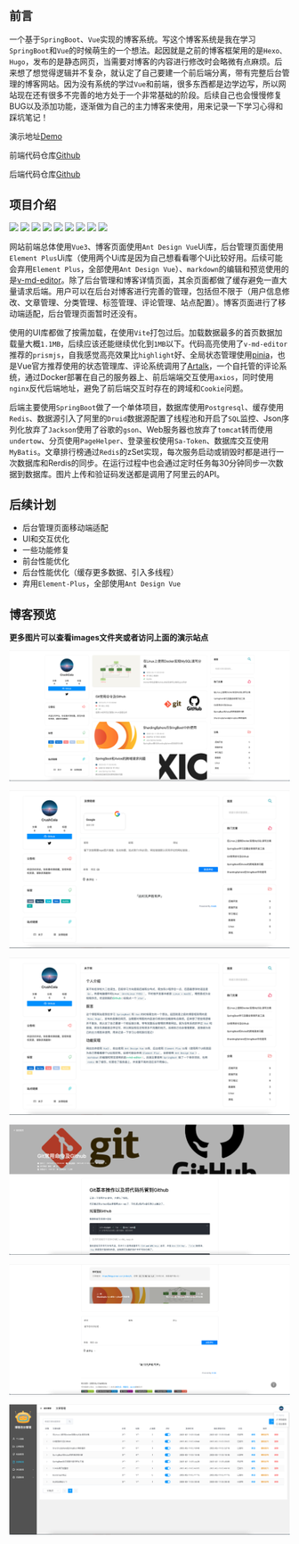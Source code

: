## 前言

一个基于`SpringBoot`、`Vue`实现的博客系统。写这个博客系统是我在学习`SpringBoot`和`Vue`的时候萌生的一个想法。起因就是之前的博客框架用的是`Hexo、Hugo`，发布的是静态网页，当需要对博客的内容进行修改时会略微有点麻烦。后来想了想觉得逻辑并不复杂，就认定了自己要建一个前后端分离，带有完整后台管理的博客网站。因为没有系统的学过`Vue`和前端，很多东西都是边学边写，所以网站现在还有很多不完善的地方处于一个非常基础的阶段。后续自己也会慢慢修复BUG以及添加功能，逐渐做为自己的主力博客来使用，用来记录一下学习心得和踩坑笔记！

演示地址[Demo](https://blog.zeroxn.com)

前端代码仓库[Github](https://github.com/wnnce/lisang_blog_vue)

后端代码仓库[Github](https://github.com/wnnce/lisang_blog_server)

## 项目介绍



<img src="https://img.shields.io/static/v1?style=appveyor&logo=Spring Boot&label=SpringBoot&message=2.7.7&color=green" /> <img src="https://img.shields.io/static/v1?style=appveyor&logo=MyBatis&label=MyBatis&message=3.0.1&color=red" /> <img src="https://img.shields.io/static/v1?style=appveyor&logo=druid&label=Druid&message=1.2.15&color=red" /> <img src="https://img.shields.io/static/v1?style=appveyor&logo=Redis&label=Redis&message=7.0.8&color=red" /> <img src="https://img.shields.io/static/v1?style=appveyor&logo=PostgreSQL&label=PostgreSQL&message=14.6&color=blue" /> <img src="https://img.shields.io/static/v1?style=appveyor&logo=Axios&label=Axios&message=1.2.2&color=purple" /> <img src="https://img.shields.io/static/v1?style=appveyor&logo=vue.js&label=Vue&message=3.2.45&color=green" /> <img src="https://img.shields.io/static/v1?style=appveyor&label= Element-Plus&message=2.2.28&color=blue" /> <img src="https://img.shields.io/static/v1?style=appveyor&logo=Ant Design&label= Ant Design Vue&message=3.2.14&color=blue" /> 



网站前端总体使用`Vue3`、博客页面使用`Ant Design Vue`Ui库，后台管理页面使用`Element Plus`Ui库（使用两个Ui库是因为自己想看看哪个Ui比较好用。后续可能会弃用`Element Plus`，全部使用`Ant Design Vue`）、`markdown`的编辑和预览使用的是[v-md-editor](https://github.com/code-farmer-i/vue-markdown-editor)。除了后台管理和博客详情页面，其余页面都做了缓存避免一直大量请求后端。用户可以在后台对博客进行完善的管理，包括但不限于（用户信息修改、文章管理、分类管理、标签管理、评论管理、站点配置）。博客页面进行了移动端适配，后台管理页面暂时还没有。

使用的UI库都做了按需加载，在使用`Vite`打包过后。加载数据最多的首页数据加载量大概`1.1MB`，后续应该还能继续优化到`1MB`以下。代码高亮使用了`v-md-editor`推荐的`prismjs`，自我感觉高亮效果比`highlight`好、全局状态管理使用[pinia](https://pinia.web3doc.top/)，也是Vue官方推荐使用的状态管理库、评论系统调用了[Artalk](https://artalk.js.org/)，一个自托管的评论系统，通过Docker部署在自己的服务器上、前后端端交互使用`axios`，同时使用`nginx`反代后端地址，避免了前后端交互时存在的跨域和`Cookie`问题。

后端主要使用`SpringBoot`做了一个单体项目，数据库使用`Postgresql`、缓存使用`Redis`、数据源引入了阿里的`Druid`数据源配置了线程池和开启了`SQL`监控、Json序列化放弃了`Jackson`使用了谷歌的`gson`、Web服务器也放弃了`tomcat`转而使用`undertow`、分页使用`PageHelper`、登录鉴权使用`Sa-Token`、数据库交互使用`MyBatis`。文章排行榜通过`Redis`的zSet实现，每次服务启动或销毁时都是进行一次数据库和Rerdis的同步。在运行过程中也会通过定时任务每30分钟同步一次数据到数据库。图片上传和验证码发送都是调用了阿里云的API。

## 后续计划

- 后台管理页面移动端适配
- UI和交互优化
- 一些功能修复
- 前台性能优化
- 后台性能优化（缓存更多数据、引入多线程）
- 弃用`Element-Plus`，全部使用`Ant Design Vue`

## 博客预览

**更多图片可以查看images文件夹或者访问上面的演示站点**

![截屏2023-02-11 15.18.52](https://github.com/wnnce/lisang_blog/blob/main/images/%E6%88%AA%E5%B1%8F2023-02-11%2015.17.58.png)

![截屏2023-02-11 15.20.05](https://github.com/wnnce/lisang_blog/blob/main/images/%E6%88%AA%E5%B1%8F2023-02-11%2015.20.05.png)

 ![截屏2023-02-11 15.19.07](https://github.com/wnnce/lisang_blog/blob/main/images/%E6%88%AA%E5%B1%8F2023-02-11%2015.19.07.png)

 ![截屏2023-02-11 15.20.28](https://github.com/wnnce/lisang_blog/blob/main/images/%E6%88%AA%E5%B1%8F2023-02-11%2015.20.28.png)

 ![截屏2023-02-11 15.20.41](https://github.com/wnnce/lisang_blog/blob/main/images/%E6%88%AA%E5%B1%8F2023-02-11%2015.20.41.png)

![截屏2023-02-11 15.21.19](https://github.com/wnnce/lisang_blog/blob/main/images/%E6%88%AA%E5%B1%8F2023-02-11%2015.21.19.png)